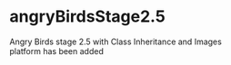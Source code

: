 # angryBirdsStage2.5
Angry Birds stage 2.5 with Class Inheritance and Images  
platform has been added
